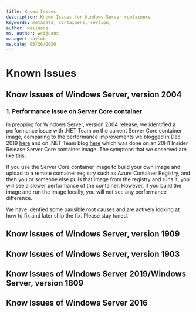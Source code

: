 ```yaml
---
title: Known Issues
description: Known Issues for Windows Server containers
keywords: metadata, containers, version,
author: weijuans
ms. author: weijuans
manager: taylob
ms.date: 05/26/2020
---
```

# Known Issues

## Know Issues of Windows Server, version 2004

### 1. Performance Issue on Server Core container
In prepping for Windows Server, version 2004 release, we identified a performance issue with .NET Team on the current Server Core container image, comparing to the performance improvements we blogged in Dec 2019 [here](https://techcommunity.microsoft.com/t5/containers/making-windows-server-core-containers-40-smaller/ba-p/1058874) and on .NET Team blog [here](https://devblogs.microsoft.com/dotnet/we-made-windows-server-core-container-images-40-smaller/) which was done on an 20H1 Insider Release Server Core container image. The symptons that we observed are like this:

If you use the Server Core container image to build your own image and upload to a remote container registry such as Azure Container Registry, and then you or someone else pulls that image from the registry and runs it, you will see a slower performance of the container.
However, if you build the image and run the image locally, you will not see any performance difference.

We have idenfied some pausible root causes and are actively looking at how to fix and later ship the fix. Please stay tuned.

## Know Issues of Windows Server, version 1909

## Know Issues of Windows Server, version 1903

## Know Issues of Windows Server 2019/Windows Server, version 1809

## Know Issues of Windows Server 2016
